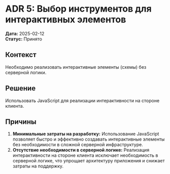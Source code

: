 # ADR 5: Выбор инструментов для интерактивных элементов

**Дата:** 2025-02-12  
**Статус:** Принято  

## Контекст

Необходимо реализовать интерактивные элементы (схемы) без серверной логики.

## Решение

Использовать JavaScript для реализации интерактивности на стороне клиента.

## Причины

1. **Минимальные затраты на разработку:** Использование JavaScript позволяет быстро и эффективно создавать интерактивные элементы без необходимости в сложной серверной инфраструктуре.
2. **Отсутствие необходимости в серверной логике:** Реализация интерактивности на стороне клиента исключает необходимость в серверной логике, что упрощает архитектуру приложения и снижает затраты на поддержку.
